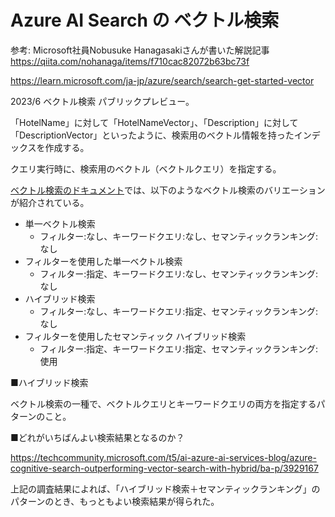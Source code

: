 # Azure AI Search の ベクトル検索

参考: Microsoft社員Nobusuke Hanagasakiさんが書いた解説記事
https://qiita.com/nohanaga/items/f710cac82072b63bc73f


https://learn.microsoft.com/ja-jp/azure/search/search-get-started-vector

2023/6 ベクトル検索 パブリックプレビュー。

「HotelName」に対して「HotelNameVector」、「Description」に対して「DescriptionVector」といったように、検索用のベクトル情報を持ったインデックスを作成する。

クエリ実行時に、検索用のベクトル（ベクトルクエリ）を指定する。

[ベクトル検索のドキュメント](https://learn.microsoft.com/ja-jp/azure/search/search-get-started-vector#run-queries)では、以下のようなベクトル検索のバリエーションが紹介されている。

- 単一ベクトル検索
  - フィルター:なし、キーワードクエリ:なし、セマンティックランキング:なし
- フィルターを使用した単一ベクトル検索
  - フィルター:指定、キーワードクエリ:なし、セマンティックランキング:なし
- ハイブリッド検索
  - フィルター:なし、キーワードクエリ:指定、セマンティックランキング:なし
- フィルターを使用したセマンティック ハイブリッド検索
  - フィルター:指定、キーワードクエリ:指定、セマンティックランキング:使用

■ハイブリッド検索

ベクトル検索の一種で、ベクトルクエリとキーワードクエリの両方を指定するパターンのこと。

■どれがいちばんよい検索結果となるのか？

https://techcommunity.microsoft.com/t5/ai-azure-ai-services-blog/azure-cognitive-search-outperforming-vector-search-with-hybrid/ba-p/3929167

上記の調査結果によれば、「ハイブリッド検索＋セマンティックランキング」のパターンのとき、もっともよい検索結果が得られた。
